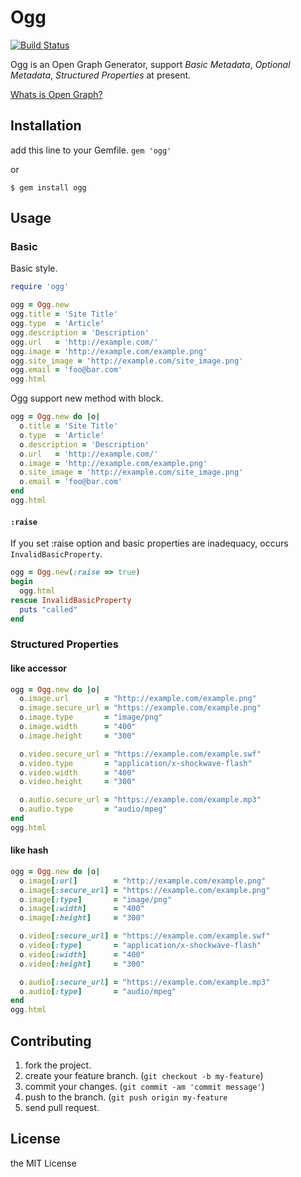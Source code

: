 # Ogg

[![Build Status](https://travis-ci.org/namusyaka/ogg.png)](https://travis-ci.org/namusyaka/ogg)

Ogg is an Open Graph Generator, support *Basic Metadata*, *Optional Metadata*, *Structured Properties* at present.

[Whats is Open Graph?](http://ogp.me/)

## Installation

add this line to your Gemfile. `gem 'ogg'`

or

`$ gem install ogg`

## Usage

### Basic

Basic style.

```ruby
require 'ogg'

ogg = Ogg.new
ogg.title = 'Site Title'
ogg.type  = 'Article'
ogg.description = 'Description'
ogg.url   = 'http://example.com/'
ogg.image = 'http://example.com/example.png'
ogg.site_image = 'http://example.com/site_image.png'
ogg.email = 'foo@bar.com'
ogg.html
```

Ogg support new method with block.

```ruby
ogg = Ogg.new do |o|
  o.title = 'Site Title'
  o.type  = 'Article'
  o.description = 'Description'
  o.url   = 'http://example.com/'
  o.image = 'http://example.com/example.png'
  o.site_image = 'http://example.com/site_image.png'
  o.email = 'foo@bar.com'
end
ogg.html
```

#### `:raise`

If you set :raise option and basic properties are inadequacy, occurs `InvalidBasicProperty`.

```ruby
ogg = Ogg.new(:raise => true)
begin
  ogg.html 
rescue InvalidBasicProperty
  puts "called"
end
```

### Structured Properties

#### like accessor

```ruby
ogg = Ogg.new do |o|
  o.image.url        = "http://example.com/example.png"
  o.image.secure_url = "https://example.com/example.png"
  o.image.type       = "image/png"
  o.image.width      = "400"
  o.image.height     = "300"

  o.video.secure_url = "https://example.com/example.swf"
  o.video.type       = "application/x-shockwave-flash"
  o.video.width      = "400"
  o.video.height     = "300"

  o.audio.secure_url = "https://example.com/example.mp3"
  o.audio.type       = "audio/mpeg"
end
ogg.html
```

#### like hash

```ruby
ogg = Ogg.new do |o|
  o.image[:url]        = "http://example.com/example.png"
  o.image[:secure_url] = "https://example.com/example.png"
  o.image[:type]       = "image/png"
  o.image[:width]      = "400"
  o.image[:height]     = "300"

  o.video[:secure_url] = "https://example.com/example.swf"
  o.video[:type]       = "application/x-shockwave-flash"
  o.video[:width]      = "400"
  o.video[:height]     = "300"

  o.audio[:secure_url] = "https://example.com/example.mp3"
  o.audio[:type]       = "audio/mpeg"
end
ogg.html
```

## Contributing

1. fork the project.
2. create your feature branch. (`git checkout -b my-feature`)
3. commit your changes. (`git commit -am 'commit message'`)
4. push to the branch. (`git push origin my-feature`
5. send pull request.

## License

the MIT License
